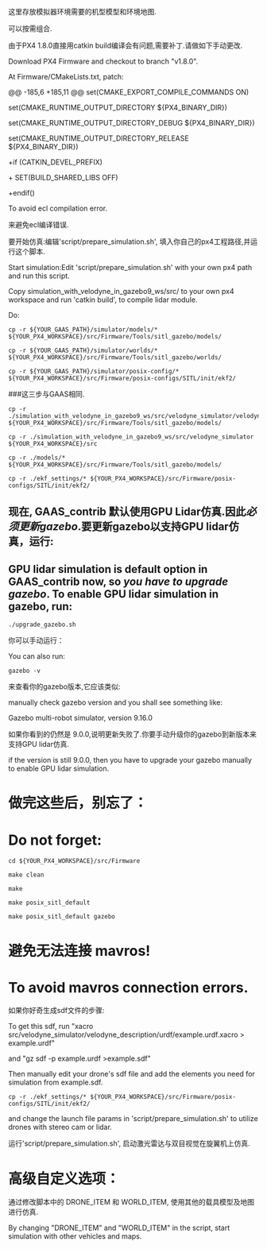 这里存放模拟器环境需要的机型模型和环境地图.

可以按需组合.

由于PX4 1.8.0直接用catkin build编译会有问题,需要补丁.请做如下手动更改.

Download PX4 Firmware and checkout to branch "v1.8.0".

At Firmware/CMakeLists.txt, patch:

@@ -185,6 +185,11 @@ set(CMAKE_EXPORT_COMPILE_COMMANDS ON)

 set(CMAKE_RUNTIME_OUTPUT_DIRECTORY ${PX4_BINARY_DIR})
 
 set(CMAKE_RUNTIME_OUTPUT_DIRECTORY_DEBUG ${PX4_BINARY_DIR})
 
 set(CMAKE_RUNTIME_OUTPUT_DIRECTORY_RELEASE ${PX4_BINARY_DIR})
 
+if (CATKIN_DEVEL_PREFIX)

\+       SET(BUILD_SHARED_LIBS OFF)

+endif()

To avoid ecl compilation error.

来避免ecl编译错误.


要开始仿真:编辑'script/prepare_simulation.sh', 填入你自己的px4工程路径,并运行这个脚本.

Start simulation:Edit 'script/prepare_simulation.sh' with your own px4 path and run this script.

Copy simulation_with_velodyne_in_gazebo9_ws/src/ to your own px4 workspace and run 'catkin build', to compile lidar module.

Do:

    cp -r ${YOUR_GAAS_PATH}/simulator/models/* ${YOUR_PX4_WORKSPACE}/src/Firmware/Tools/sitl_gazebo/models/

    cp -r ${YOUR_GAAS_PATH}/simulator/worlds/* ${YOUR_PX4_WORKSPACE}/src/Firmware/Tools/sitl_gazebo/worlds/

    cp -r ${YOUR_GAAS_PATH}/simulator/posix-config/* ${YOUR_PX4_WORKSPACE}/src/Firmware/posix-configs/SITL/init/ekf2/

###这三步与GAAS相同.

    cp -r ./simulation_with_velodyne_in_gazebo9_ws/src/velodyne_simulator/velodyne_description/  ${YOUR_PX4_WORKSPACE}/src/Firmware/Tools/sitl_gazebo/models/

    cp -r ./simulation_with_velodyne_in_gazebo9_ws/src/velodyne_simulator  ${YOUR_PX4_WORKSPACE}/src

    cp -r ./models/*  ${YOUR_PX4_WORKSPACE}/src/Firmware/Tools/sitl_gazebo/models/  

    cp -r ./ekf_settings/* ${YOUR_PX4_WORKSPACE}/src/Firmware/posix-configs/SITL/init/ekf2/

## 现在, GAAS_contrib 默认使用GPU Lidar仿真.因此*必须更新gazebo*.要更新gazebo以支持GPU lidar仿真，运行:

## GPU lidar simulation is default option in GAAS_contrib now, so *you have to upgrade gazebo*. To enable GPU lidar simulation in gazebo, run:

    ./upgrade_gazebo.sh

你可以手动运行：

You can also run:

    gazebo -v

来查看你的gazebo版本,它应该类似:

manually check gazebo version and you shall see something like:

Gazebo multi-robot simulator, version 9.16.0

如果你看到的仍然是 9.0.0,说明更新失败了.你要手动升级你的gazebo到新版本来支持GPU lidar仿真.

if the version is still 9.0.0, then you have to upgrade your gazebo manually to enable GPU lidar simulation.




# 做完这些后，别忘了：

# Do not forget:

    cd ${YOUR_PX4_WORKSPACE}/src/Firmware

    make clean

    make

    make posix_sitl_default

    make posix_sitl_default gazebo


# 避免无法连接 mavros!

# To avoid mavros connection errors.


如果你好奇生成sdf文件的步骤:

To get this sdf, run "xacro src/velodyne_simulator/velodyne_description/urdf/example.urdf.xacro > example.urdf"

and "gz sdf -p example.urdf >example.sdf"

 Then manually edit your drone's sdf file and add the elements you need for simulation from example.sdf.


    cp -r ./ekf_settings/* ${YOUR_PX4_WORKSPACE}/src/Firmware/posix-configs/SITL/init/ekf2/

and change the launch file params in 'script/prepare_simulation.sh' to utilize drones with stereo cam or lidar.

运行'script/prepare_simulation.sh', 启动激光雷达与双目视觉在旋翼机上仿真.

# 高级自定义选项：

通过修改脚本中的 DRONE_ITEM 和 WORLD_ITEM, 使用其他的载具模型及地图进行仿真.

By changing "DRONE_ITEM" and "WORLD_ITEM" in the script, start simulation with other vehicles and maps.


